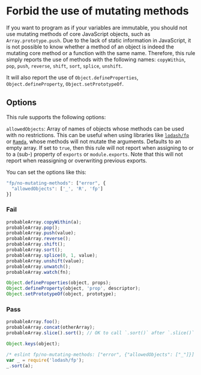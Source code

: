 # Forbid the use of mutating methods

If you want to program as if your variables are immutable, you should not use mutating methods of core JavaScript objects, such as `Array.prototype.push`. Due to the lack of static information in JavaScript, it is not possible to know whether a method of an object is indeed the mutating core method or a function with the same name. Therefore, this rule simply reports the use of methods with the following names: `copyWithin`, `pop`, `push`, `reverse`, `shift`, `sort`, `splice`, `unshift`.

It will also report the use of `Object.defineProperties`, `Object.defineProperty`, `Object.setPrototypeOf`.

## Options

This rule supports the following options:

`allowedObjects`: Array of names of objects whose methods can be used with no restrictions. This can be useful when using libraries like [`lodash/fp`](https://github.com/lodash/lodash/wiki/FP-Guide) or [`Ramda`](http://ramdajs.com), whose methods will not mutate the arguments. Defaults to an empty array.
If set to `true`, then this rule will not report when assigning to or to a (sub-) property of `exports` or `module.exports`. Note that this will not report when reassigning or overwriting previous exports.

You can set the options like this:

```js
"fp/no-mutating-methods": ["error", {
  "allowedObjects": ['_', 'R', 'fp']
}]
```

### Fail

```js
probableArray.copyWithin(a);
probableArray.pop();
probableArray.push(value);
probableArray.reverse();
probableArray.shift();
probableArray.sort();
probableArray.splice(0, 1, value);
probableArray.unshift(value);
probableArray.unwatch();
probableArray.watch(fn);

Object.defineProperties(object, props);
Object.defineProperty(object, 'prop', descriptor);
Object.setPrototypeOf(object, prototype);
```

### Pass

```js
probableArray.foo();
probableArray.concat(otherArray);
probableArray.slice().sort(); // OK to call `.sort()` after `.slice()`

Object.keys(object);

/* eslint fp/no-mutating-methods: ["error", {"allowedObjects": ["_"]}] */
var _ = require('lodash/fp');
_.sort(a);
```
